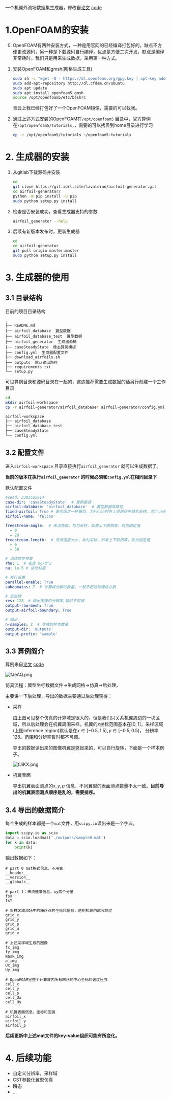 一个机翼外流场数据集生成器，修改自[论文](http://arxiv.org/abs/1810.08217) [code](https://github.com/thunil/Deep-Flow-Prediction)

# 1.OpenFOAM的安装

0. OpenFOAM有两种安装方式，一种是用官网的已经编译打包好的，缺点不方便更改源码，另一种是下载源码自行编译，优点是方便二次开发，缺点是编译非常耗时。我们只是用来生成数据，采用第一种方式。

1. 安装OpenFOAM和gmsh(网格生成工具)

   ```sh
   sudo sh -c "wget -O - https://dl.openfoam.org/gpg.key | apt-key add -"
   sudo add-apt-repository http://dl.cfdem.cn/ubuntu
   sudo apt update
   sudo apt install openfoam5 gmsh
   source /opt/openfoam5/etc/bashrc
   ```

   青云上我已经打包好了一个OpenFOAM镜像，需要的可以找我。

2. 通过上述方式安装的OpenFOAM在`/opt/openfoam5` 目录中，官方算例在`/opt/openfoam5/tutorials`，，需要的可以拷贝到home目录进行学习

   ```sh
   cp -r /opt/openfoam5/tutorials ~/openfoam5-tutorials
   ```



# 2. 生成器的安装

1. 从gitlab下载源码并安装

   ```sh
   cd
   git clone https://git.idrl.site/lavateinn/airfoil-generator.git
   cd airfoil-generator/
   python -m pip install -U pip
   sudo python setup.py install
   ```

2. 检查是否安装成功，查看生成器支持的参数

   ```sh
   airfoil_generator --help
   ```

3. 后续有新版本发布时，更新生成器

   ```sh
   cd
   cd airfoil-generator
   git pull origin master:master
   sudo python setup.py install
   ```



# 3. 生成器的使用

## 3.1 目录结构

目前的项目目录结构

```
.
├── README.md
├── airfoil_database  翼型数据
├── airfoil_database_test  翼型数据
├── airfoil_generator  生成器源码
├── caseSteadyState  稳态算例模板
├── config.yml  生成器配置文件
├── download_airfoils.sh
├── outputs  默认输出路径
├── requirements.txt
└── setup.py
```

可见算例目录和源码目录在一起的，这边推荐需要生成数据的话另行创建一个工作目录

```sh
cd
mkdir airfoil-workspace
cp -r airfoil-generator/airfoil_database* airfoil-generator/config.yml airfoil-generator/case* -d airfoil-workspace
```

```sh
airfoil-workspace
├── airfoil_database
├── airfoil_database_test
├── caseSteadyState
└── config.yml
```

## 3.2 配置文件

进入`airfoil-workspace` 目录直接执行`airfoil_generator` 就可以生成数据了。

**当前的版本在执行`airfoil_generator` 的时候必须和`config.yml`在相同目录下**

默认配置文件

```yaml
#seed: 3383525914
case-dir: 'caseSteadyState'  # 算例路径
airfoil-database: 'airfoil_database'  # 翼型数据库路径
fixed-airfoil: True # 是否固定一种翼型，为False时在上述路径中随机采样，为True时下面的参数有效
airfoil-name: 'falcon'

freestream-angle:  # 来流角度，均匀采样，如果上下限相等，则为固定值
  - 0
  - 20
freestream-length:  # 来流速度大小，均匀采样，如果上下限相等，则为固定值
  - 0
  - 50

# 流体物性参数
rho: 1  # 密度 kg/m^3
nu: 1e-5 # 运动粘度

# 并行设置
parallel-enable: True
subdomains: 7  # 计算域分解的数量，一般不超过物理核心数

# 后处理
res: 128  # 输出图像的分辨率,暂时不可调
output-raw-mesh: True
output-airfoil-boundary: True

# 输出
n-samples: 2  # 生成的样本数量
output-dir: 'outputs'
output-prefix: 'sample'
```



## 3.3 算例简介

算例来自[论文](http://arxiv.org/abs/1810.08217) [code](https://github.com/thunil/Deep-Flow-Prediction) 

![fJeAQ.png](https://s1.328888.xyz/2022/04/11/fJeAQ.png)

仿真流程：翼型坐标数据文件->生成网格->仿真->后处理，

主要讲一下后处理，导出的数据主要通过后处理获得：

- 采样

  由上图可见整个仿真的计算域是很大的，但是我们只关系机翼周边的一块区域，所以后处理会在机翼周围采样。机翼的$`x`$坐标范围基本在$`[0, 1]`$，采样区域(上图inference region)默认是在$`x \in [-0.5, 1.5), y \in [-0.5, 0.5)`$， 分辨率128。范围和分辨率暂时都不可调。

  导出的数据读出来的图像机翼是竖起来的，可以自行旋转，下面是一个样本例子。

  ![fJiKX.png](https://s1.328888.xyz/2022/04/11/fJiKX.png)

- 机翼表面

  导出机翼表面测点的$`x, y, p`$ 信息，不同翼型的表面测点数量不太一致。**目前导出的机翼表面测点顺序是乱的，需要排序。**

  

## 3.4 导出的数据简介

每个生成的样本都是一个`mat`文件，用`scipy.io`读出来是一个字典。

```python
import scipy.io as scio
data = scio.loadmat('./outputs/sample0.mat')
for k in data:
    print(k)
```

输出数据如下：

```
# part 0 mat格式信息，不用管
__header__
__version__
__globals__

# part 1：来流速度信息，xy两个分量
fsX
fsY

# 采样区域流场中的栅格点的坐标和信息，遇到机翼内部会跳过
grid_x
grid_y
grid_p
grid_u
grid_v

# 上述采样域生成的图像
fx_img
fy_img
mask_img
p_img
Ux_img
Uy_img

# OpenFOAM里整个计算域内所有网格的中心坐标和速度压强
cell_x
cell_y
cell_p
cell_Ux
cell_Uy

# 机翼表面信息，坐标和压强
airfoil_x
airfoil_y
airfoil_p
```

**后续更新中上述mat文件的key-value组织可能有所变化。**



# 4. 后续功能

- 自定义分辨率，采样域
- CST参数化翼型仿真
- 瞬态
- ...





